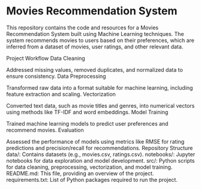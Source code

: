 
<h1>Movies Recommendation System</h1>
This repository contains the code and resources for a Movies Recommendation System built using Machine Learning techniques. The system recommends movies to users based on their preferences, which are inferred from a dataset of movies, user ratings, and other relevant data.

Project Workflow
Data Cleaning

Addressed missing values, removed duplicates, and normalized data to ensure consistency.
Data Preprocessing

Transformed raw data into a format suitable for machine learning, including feature extraction and scaling.
Vectorization

Converted text data, such as movie titles and genres, into numerical vectors using methods like TF-IDF and word embeddings.
Model Training

Trained machine learning models to predict user preferences and recommend movies.
Evaluation

Assessed the performance of models using metrics like RMSE for rating predictions and precision/recall for recommendations.
Repository Structure
data/: Contains datasets (e.g., movies.csv, ratings.csv).
notebooks/: Jupyter notebooks for data exploration and model development.
src/: Python scripts for data cleaning, preprocessing, vectorization, and model training.
README.md: This file, providing an overview of the project.
requirements.txt: List of Python packages required to run the project.
